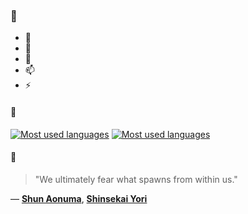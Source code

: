### 👋

- 🔭
- 🌱
- 💬
- 📫
- ⚡

#### 🧏

[![Most used languages](https://github-readme-stats-aynah.vercel.app/api/top-langs/?username=aynh&theme=solarized-dark&langs_count=6&layout=compact&hide_title=true)](https://github.com/anuraghazra/github-readme-stats#gh-dark-mode-only)
[![Most used languages](https://github-readme-stats-aynah.vercel.app/api/top-langs/?username=aynh&theme=solarized-light&langs_count=6&layout=compact&hide_title=true)](https://github.com/anuraghazra/github-readme-stats#gh-light-mode-only)

#### 💬

> "We ultimately fear what spawns from within us."

&mdash; [**Shun Aonuma**](https://myanimelist.net/character.php?q=Shun%20Aonuma&cat=character), [**Shinsekai Yori**](https://myanimelist.net/search/all?q=Shinsekai%20Yori&cat=all)
